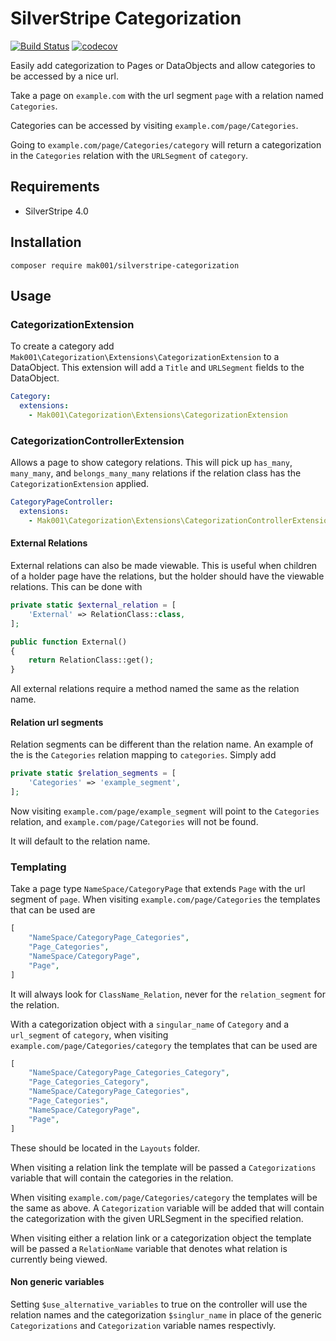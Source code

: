 # SilverStripe Categorization
[![Build Status](https://travis-ci.org/mak001/silverstripe-categorization.svg?branch=master)](https://travis-ci.org/mak001/silverstripe-categorization)
[![codecov](https://codecov.io/gh/mak001/silverstripe-categorization/branch/master/graph/badge.svg)](https://codecov.io/gh/mak001/silverstripe-categorization)

Easily add categorization to Pages or DataObjects and allow categories to be accessed by a nice url.

Take a page on `example.com` with the url segment `page` with a relation named `Categories`.

Categories can be accessed by visiting `example.com/page/Categories`.

Going to `example.com/page/Categories/category` will return a categorization in the `Categories` relation with the `URLSegment` of `category`.


## Requirements

- SilverStripe 4.0

## Installation

`composer require mak001/silverstripe-categorization`

## Usage

### CategorizationExtension
To create a category add `Mak001\Categorization\Extensions\CategorizationExtension` to a DataObject.
This extension will add a `Title` and `URLSegment` fields to the DataObject.

```yml
Category:
  extensions:
    - Mak001\Categorization\Extensions\CategorizationExtension
```

### CategorizationControllerExtension
Allows a page to show category relations. This will pick up `has_many`, `many_many`, and `belongs_many_many` relations if the relation class has the `CategorizationExtension` applied.

```yml
CategoryPageController:
  extensions:
    - Mak001\Categorization\Extensions\CategorizationControllerExtension
```

#### External Relations
External relations can also be made viewable.
This is useful when children of a holder page have the relations, but the holder should have the viewable relations.
This can be done with 
```php
private static $external_relation = [
    'External' => RelationClass::class,
];

public function External()
{
    return RelationClass::get();
}
```
All external relations require a method named the same as the relation name.


#### Relation url segments
Relation segments can be different than the relation name. An example of the is the `Categories` relation mapping to `categories`.
Simply add 
```php
private static $relation_segments = [
    'Categories' => 'example_segment',
];
```

Now visiting `example.com/page/example_segment` will point to the `Categories` relation, and `example.com/page/Categories` will not be found.

It will default to the relation name.

### Templating
Take a page type `NameSpace/CategoryPage` that extends `Page` with the url segment of `page`.
When visiting `example.com/page/Categories` the templates that can be used are
```php
[
    "NameSpace/CategoryPage_Categories",
    "Page_Categories",
    "NameSpace/CategoryPage",
    "Page",
]
``` 
It will always look for `ClassName_Relation`, never for the `relation_segment` for the relation.

With a categorization object with a `singular_name` of `Category` and a `url_segment` of `category`, 
when visiting `example.com/page/Categories/category` the templates that can be used are
```php
[
    "NameSpace/CategoryPage_Categories_Category",
    "Page_Categories_Category",
    "NameSpace/CategoryPage_Categories",
    "Page_Categories",
    "NameSpace/CategoryPage",
    "Page",
]
```
These should be located in the `Layouts` folder.
 
When visiting a relation link the template will be passed a `Categorizations` variable that will contain the categories in the relation.

When visiting `example.com/page/Categories/category` the templates will be the same as above.
A `Categorization` variable will be added that will contain the categorization with the given URLSegment in the specified relation.

When visiting either a relation link or a categorization object the template will be passed a `RelationName` variable that denotes what relation is currently being viewed.

#### Non generic variables
Setting `$use_alternative_variables` to true on the controller will use the relation names and the categorization `$singlur_name` in place of the generic `Categorizations` and `Categorization` variable names respectivly.
